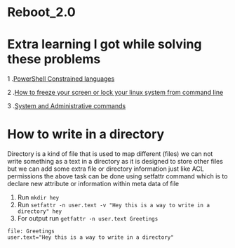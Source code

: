 # Reboot_2.0
# Extra learning I got while solving these problems

1 .[PowerShell Constrained languages](https://devblogs.microsoft.com/powershell/powershell-constrained-language-mode/)

2 .[How to freeze your screen or lock your linux system from command line](https://www.networkworld.com/article/3438818/how-to-freeze-and-lock-your-linux-system-and-why-you-would-want-to.html)

3 .[System and Administrative commands](https://tldp.org/LDP/abs/html/system.html)

# How to write in a directory
Directory is a kind of file that is used to map different (files) 
we can not write something as a text in a directory as it is designed to store other files
but we can add some extra file or directory information just like ACL permissions
the above task can be done using setfattr command which is to declare new attribute or information within meta data of file
     
 1. Run ```mkdir hey``` 
 2. Run ```setfattr -n user.text -v "Hey this is a way to write in a directory" hey```
 3. For output run ```getfattr -n user.text Greetings```
   ```
  file: Greetings
  user.text="Hey this is a way to write in a directory"
  ```
